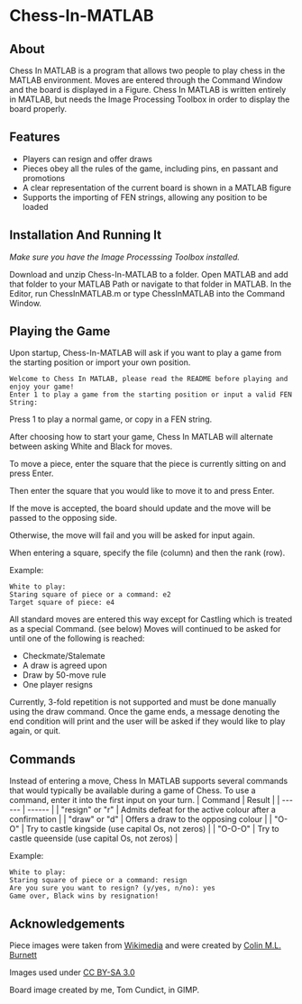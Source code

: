 # Chess-In-MATLAB

## About
Chess In MATLAB is a program that allows two people to play chess in the MATLAB environment.
Moves are entered through the Command Window and the board is displayed in a Figure. Chess In MATLAB 
is written entirely in MATLAB, but needs the Image Processing Toolbox in order to display the board properly.

## Features

- Players can resign and offer draws
- Pieces obey all the rules of the game, including pins, en passant and promotions
- A clear representation of the current board is shown in a MATLAB figure
- Supports the importing of FEN strings, allowing any position to be loaded



## Installation And Running It

*Make sure you have the Image Processsing Toolbox installed.*

Download and unzip Chess-In-MATLAB to a folder.
Open MATLAB and add that folder to your MATLAB Path or navigate to that folder in MATLAB.
In the Editor, run ChessInMATLAB.m or type ChessInMATLAB into the Command Window.

## Playing the Game
Upon startup, Chess-In-MATLAB will ask if you want to play
a game from the starting position or import your own position.
``` 
Welcome to Chess In MATLAB, please read the README before playing and enjoy your game!
Enter 1 to play a game from the starting position or input a valid FEN String: 
```
Press 1 to play a normal game, or copy in a FEN string.

After choosing how to start your game, Chess In MATLAB will alternate between asking White and Black for moves.

To move a piece, enter the square that the piece is currently sitting on and press Enter.

Then enter the square that you would like to move it to and press Enter.

If the move is accepted, the board should update and the move will be passed to the opposing side.

Otherwise, the move will fail and you will be asked for input again.

When entering a square, specify the file (column) and then the rank (row).

Example:
```
White to play:
Staring square of piece or a command: e2
Target square of piece: e4
```
All standard moves are entered this way except for Castling which is treated as a special Command. (see below)
Moves will continued to be asked for until one of the following is reached:
 - Checkmate/Stalemate
 - A draw is agreed upon
 - Draw by 50-move rule
 - One player resigns

Currently, 3-fold repetition is not supported and must be done manually using the draw command.
Once the game ends, a message denoting the end condition will print and the user will be asked if they would like to play again, or quit.
## Commands
Instead of entering a move, Chess In MATLAB supports several commands that would typically be available during a game of Chess.
To use a command, enter it into the first input on your turn.
| Command | Result |
| ------ | ------ |
| "resign" or "r" | Admits defeat for the active colour after a confirmation |
| "draw" or "d" | Offers a draw to the opposing colour |
| "O-O" | Try to castle kingside (use capital Os, not zeros) |
| "O-O-O" | Try to castle queenside (use capital Os, not zeros) |

Example:
```
White to play:
Staring square of piece or a command: resign
Are you sure you want to resign? (y/yes, n/no): yes
Game over, Black wins by resignation!
```
## Acknowledgements
Piece images were taken from [Wikimedia](https://commons.wikimedia.org/wiki/Category:SVG_chess_pieces) and were created by [Colin M.L. Burnett](https://en.wikipedia.org/wiki/User:Cburnett)

Images used under [CC BY-SA 3.0](https://creativecommons.org/licenses/by-sa/3.0/)

Board image created by me, Tom Cundict, in GIMP.
